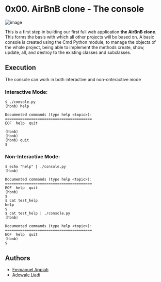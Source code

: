 # 0x00. AirBnB clone - The console

![image](https://user-images.githubusercontent.com/83376852/217402064-be2e1730-01c5-49cd-a051-9b191edc7173.png)

This is a first step in building our first full web application **the AirBnB clone**. This forms the basis with which  all other projects will be based on. 
A basic console is created using the Cmd Python module, to manage the objects of the whole project, being able to implement the methods create, show, update, all, and destroy to the existing classes and subclasses.

## Execution
The console can work in both interactive and non-onteractive mode


### Interactive Mode:
```
$ ./console.py
(hbnb) help

Documented commands (type help <topic>):
========================================
EOF  help  quit

(hbnb) 
(hbnb) 
(hbnb) quit
$
```
### Non-Interactive Mode:
```
$ echo "help" | ./console.py
(hbnb)

Documented commands (type help <topic>):
========================================
EOF  help  quit
(hbnb) 
$
$ cat test_help
help
$
$ cat test_help | ./console.py
(hbnb)

Documented commands (type help <topic>):
========================================
EOF  help  quit
(hbnb) 
$
```
## Authors
- [Emmanuel Appiah](https://github.com/eldray)
- [Adewale Liadi](https://github.com/jesusenerio)